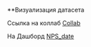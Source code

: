 ﻿**Визуализация датасета

Ссылка на коллаб [Collab](https://colab.research.google.com/drive/1E3CVvilTofpmeJekU6eFA5ghQ7hovcKW?usp=sharing)

На Дашборд [NPS_date](https://datalens.yandex.ru/sz9vu64uzo3uj-nps-date-num)
